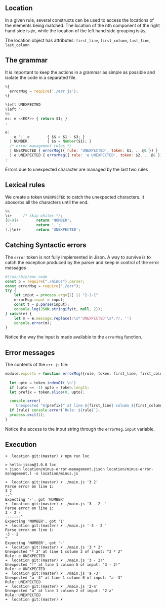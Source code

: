 ## Location

In a given rule, several constructs can be used to access the locations of the elements being matched. The location of the nth component of the right hand side is `@n`, while the location of the left hand side grouping is `@$`.

The location object has attributes: 
`first_line`, `first_column`, `last_line`, `last_column`

## The grammar

It is important to keep the actions in a grammar as simple as possible and isolate the code in a separated file.

```js
%{
  errorMsg = require('./err.js');
%}

%left UNEXPECTED
%left '-'
%%
es: e <<EOF>> { return $1; }
;

e: 
    e '-' e        { $$ = $1 - $3; }
  | NUMBER         { $$ = Number($1); }
  /* error management rules */
  | UNEXPECTED { errorMsg({ rule: 'UNEXPECTED', token: $1, ...@1 }) }     // a-3
  | e UNEXPECTED { errorMsg({ rule: 'e UNEXPECTED', token: $2, ...@2 }) } // 4*2
;
```

Errors due to unexpected character are managed by the last two rules


## Lexical rules

We create a token `UNEXPECTED` to catch the unexpected characters. It abosorbs all the characters until the end.

```js
%%
\s+     /* skip whites */;
[0-9]+        return 'NUMBER';
'-'           return '-';
(.|\n)+       return 'UNEXPECTED';
```

## Catching Syntactic errors

The `error` token is not fully implemented in Jison.
A way to survive is to catch the exception produced by the parser and keep in control of the error messages

```js
#!/usr/bin/env node
const p = require("./minus").parser;
const errorMsg = require("./err");
try {
    let input = process.argv[2] || "2-1-1"
    errorMsg.input = input;
    const t = p.parse(input);
    console.log(JSON.stringify(t, null, 2));
} catch(e) {
    let m = e.message.replace(/\s*'UNEXPECTED'\s*,?/, '')
    console.error(m);
}
```

Notice the way the input is made available to the `errorMsg` function.

## Error messages

The contents of the `err.js` file:

```js 
module.exports = function errorMsg({rule, token, first_line, first_column, last_line, last_column}) {
  
  let upto = token.indexOf('\n')
  if (upto == -1) upto = token.length;
  let prefix = token.slice(0, upto);

  console.error(
    `Unexpected "${prefix}" at line ${first_line} column ${first_column} of input: "${errorMsg.input}"`);
  if (rule) console.error(`Rule: ${rule}`);
  process.exit(1);
}
```

Notice the access to the input string through the `errorMsg.input` variable.

## Execution

```
➜  location git:(master) ✗ npm run loc        

> hello-jison@1.0.0 loc
> jison location/minus-error-management.jison location/minus-error-management.l -o location/minus.js

➜  location git:(master) ✗ ./main.js '3 2'
Parse error on line 1:
3 2
--^
Expecting '-', got 'NUMBER'
➜  location git:(master) ✗ ./main.js '3 - 2 -'
Parse error on line 1:
3 - 2 -
-------^
Expecting 'NUMBER', got '1'
➜  location git:(master) ✗ ./main.js '-3 - 2 ' 
Parse error on line 1:
-3 - 2 
^
Expecting 'NUMBER', got '-'
➜  location git:(master) ✗ ./main.js '3 * 2'  
Unexpected "* 2" at line 1 column 2 of input: "3 * 2"
Rule: e UNEXPECTED
➜  location git:(master) ✗ ./main.js '3 - 2!'
Unexpected "!" at line 1 column 5 of input: "3 - 2!"
Rule: e UNEXPECTED
➜  location git:(master) ✗ ./main.js 'a -3'  
Unexpected "a -3" at line 1 column 0 of input: "a -3"
Rule: UNEXPECTED
➜  location git:(master) ✗ ./main.js '2-a' 
Unexpected "a" at line 1 column 2 of input: "2-a"
Rule: UNEXPECTED
➜  location git:(master) ✗ 
```